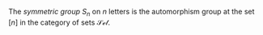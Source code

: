 The *symmetric group* $S_n$ on $n$ letters is the automorphism group at the set $[n]$ in the category of sets $\mathcal{Set}$.
